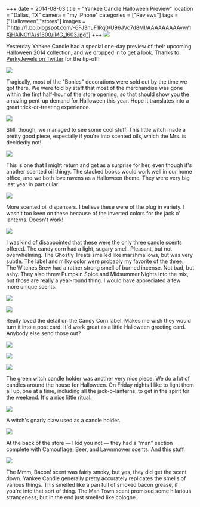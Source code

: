 +++
date = 2014-08-03
title = "Yankee Candle Halloween Preview"
location = "Dallas, TX"
camera = "my iPhone"
categories = ["Reviews"]
tags = ["Halloween","stores"]
images = ["http://1.bp.blogspot.com/-6FJ3nuF1Rq0/U96JVc7d8MI/AAAAAAAAAvw/1XjHAlNOflA/s1600/IMG_1603.jpg"]
+++
![](http://1.bp.blogspot.com/-6FJ3nuF1Rq0/U96JVc7d8MI/AAAAAAAAAvw/1XjHAlNOflA/s1600/IMG_1603.jpg)

<!--more-->

Yesterday Yankee Candle had a special one-day preview of their upcoming Halloween 2014 collection, and we dropped in to get a look. Thanks to [PerkyJewels on Twitter](https://twitter.com/perkyjewels?lang=en) for the tip-off!

![](http://2.bp.blogspot.com/-oO4lF5AxifE/U96JOwWS_pI/AAAAAAAAAuo/_56VA2uKL2I/s1600/IMG_1581.jpg)

Tragically, most of the "Bonies" decorations were sold out by the time we got there. We were told by staff that most of the merchandise was gone within the first half-hour of the store opening, so that should show you the amazing pent-up demand for Halloween this year. Hope it translates into a great trick-or-treating experience.

![](http://1.bp.blogspot.com/-4Y0c-BhyBbg/U96JO8-1BnI/AAAAAAAAAuk/yTkl5rSnNv4/s1600/IMG_1582.jpg)

Still, though, we managed to see some cool stuff. This little witch made a pretty good piece, especially if you're into scented oils, which the Mrs. is decidedly not!

![](http://3.bp.blogspot.com/-ReAQUkx3oCU/U96JO8aXuUI/AAAAAAAAAug/TCBXYta8vVw/s1600/IMG_1583.jpg)

This is one that I might return and get as a surprise for her, even though it's another scented oil thingy. The stacked books would work well in our home office, and we both love ravens as a Halloween theme. They were very big last year in particular.

![](http://1.bp.blogspot.com/-_0AJKxkERW0/U96JTSZD5QI/AAAAAAAAAv4/DUIRsBuTW3M/s1600/IMG_1584.jpg)

More scented oil dispensers. I believe these were of the plug in variety. I wasn't too keen on these because of the inverted colors for the jack o' lanterns. Doesn't work!

![](http://2.bp.blogspot.com/-iyWOvL8CeOU/U96JQiJEQDI/AAAAAAAAAuw/q08uB0F2z94/s1600/IMG_1588.jpg)

I was kind of disappointed that these were the only three candle scents offered. The candy corn had a light, sugary smell. Pleasant, but not overwhelming. The Ghostly Treats smelled like marshmallows, but was very subtle. The label and milky color were probably my favorite of the three. The Witches Brew had a rather strong smell of burned incense. Not bad, but ashy. They also threw Pumpkin Spice and Midsummer Nights into the mix, but those are really a year-round thing. I would have appreciated a few more unique scents.

![](http://4.bp.blogspot.com/-ZTUTPeYyAIE/U96JQM3LaEI/AAAAAAAAAus/oX7MV4y1IpA/s1600/IMG_1585.jpg)

![](http://2.bp.blogspot.com/-5kjNPNV-mFQ/U96JT2dyOWI/AAAAAAAAAvU/FeyumvXQXEQ/s1600/IMG_1599.jpg)

Really loved the detail on the Candy Corn label. Makes me wish they would turn it into a post card. It'd work great as a little Halloween greeting card. Anybody else send those out?

![](http://3.bp.blogspot.com/-r5ded2QydlY/U96JRESK05I/AAAAAAAAAu8/f9ytu7SWxT4/s1600/IMG_1593.jpg)

![](http://3.bp.blogspot.com/-KqEpVH61yDU/U96JR0mcPKI/AAAAAAAAAvA/RRN4Das3A3E/s1600/IMG_1594.JPG)

![](http://3.bp.blogspot.com/-hnUNnctYWg4/U96JTMTflEI/AAAAAAAAAvI/YBAFAjmCHws/s1600/IMG_1595.jpg)

The green witch candle holder was another very nice piece. We do a lot of candles around the house for Halloween. On Friday nights I like to light them all up, one at a time, including all the jack-o-lanterns, to get in the spirit for the weekend. It's a nice little ritual.

![](http://3.bp.blogspot.com/-97O1iHVSKUY/U96JTZH6Z_I/AAAAAAAAAvQ/F2hOP4KKE1M/s1600/IMG_1597.jpg)

A witch's gnarly claw used as a candle holder.

![](http://1.bp.blogspot.com/-VmmB0TWi4oM/U96JUfjPc8I/AAAAAAAAAvg/eJwXpNHMYYY/s1600/IMG_1600.jpg)

At the back of the store — I kid you not — they had a "man" section complete with Camouflage, Beer, and Lawnmower scents. And this stuff.

![](http://1.bp.blogspot.com/-m7wblVqsO94/U96JUmRQJrI/AAAAAAAAAvk/2mQhFDPF8vI/s1600/IMG_1601.jpg)

The Mmm, Bacon! scent was fairly smoky, but yes, they did get the scent down. Yankee Candle generally pretty accurately replicates the smells of various things. This smelled like a pan full of smoked bacon grease, if you're into that sort of thing. The Man Town scent promised some hilarious strangeness, but in the end just smelled like cologne.
